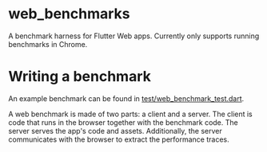# web_benchmarks

A benchmark harness for Flutter Web apps. Currently only supports running
benchmarks in Chrome.

# Writing a benchmark

An example benchmark can be found in [test/web_benchmark_test.dart][1].

A web benchmark is made of two parts: a client and a server. The client is code
that runs in the browser together with the benchmark code. The server serves the
app's code and assets. Additionally, the server communicates with the browser to
extract the performance traces.

[1]: https://github.com/flutter/packages/blob/master/packages/web_benchmarks/test/web_benchmarks_test.dart
